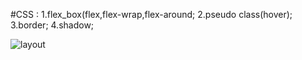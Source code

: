 #CSS :
1.flex_box(flex,flex-wrap,flex-around;
2.pseudo class(hover);
3.border;
4.shadow;




![layout](https://user-images.githubusercontent.com/53833750/99077160-50996980-25e2-11eb-8611-1703fddd4525.jpg)

